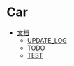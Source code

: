 # Car

- [文档](docs/README.md)
  - [UPDATE_LOG](docs/UPDATE_LOG.md)
  - [TODO](docs/TODO.md)
  - [TEST](docs/TEST.md)
